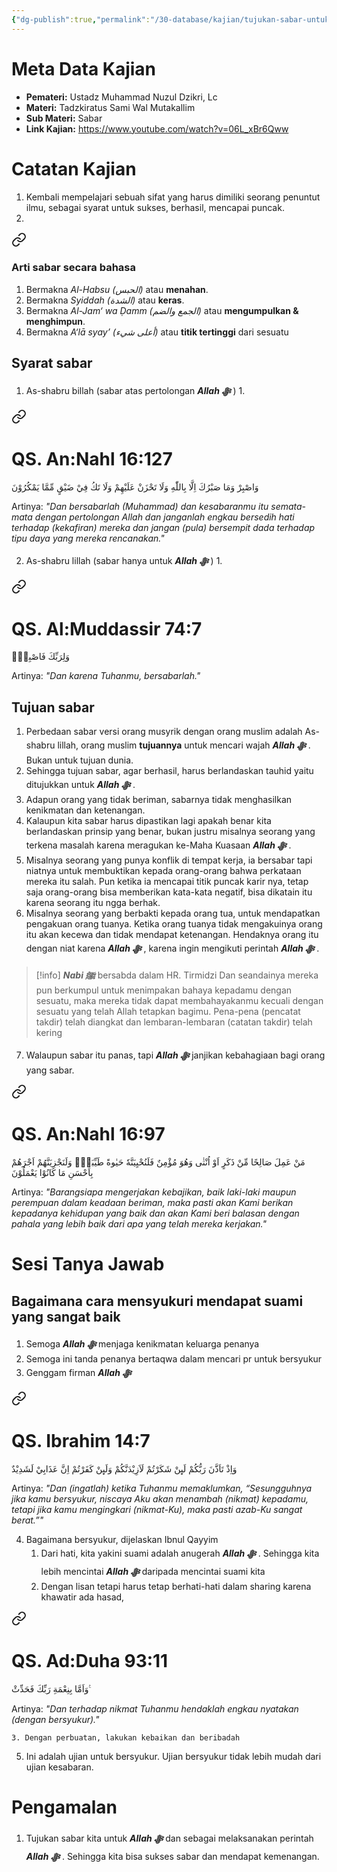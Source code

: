 ```yaml
---
{"dg-publish":true,"permalink":"/30-database/kajian/tujukan-sabar-untuk-allah/","tags":["kajian"]}
---
```





# Meta Data Kajian 
<div><ul class="dataview list-view-ul"><li><span><strong>Pemateri:</strong> Ustadz Muhammad Nuzul Dzikri, Lc</span></li><li><span><strong>Materi:</strong> Tadzkiratus Sami Wal Mutakallim</span></li><li><span><strong>Sub Materi:</strong> Sabar</span></li><li><span><strong>Link Kajian:</strong> <a rel="noopener nofollow" class="external-link" href="https://www.youtube.com/watch?v=06L_xBr6Qww" target="_blank">https://www.youtube.com/watch?v=06L_xBr6Qww</a></span></li></ul></div>

# Catatan Kajian
1. Kembali mempelajari sebuah sifat yang harus dimiliki seorang penuntut ilmu, sebagai syarat untuk sukses, berhasil, mencapai puncak.
2. 
<div class="transclusion internal-embed is-loaded"><a class="markdown-embed-link" href="/30-database/kajian/hakikat-sabar-yang-tidak-diketahui-banyak-orang/#arti-sabar-secara-bahasa" aria-label="Open link"><svg xmlns="http://www.w3.org/2000/svg" width="24" height="24" viewBox="0 0 24 24" fill="none" stroke="currentColor" stroke-width="2" stroke-linecap="round" stroke-linejoin="round" class="svg-icon lucide-link"><path d="M10 13a5 5 0 0 0 7.54.54l3-3a5 5 0 0 0-7.07-7.07l-1.72 1.71"></path><path d="M14 11a5 5 0 0 0-7.54-.54l-3 3a5 5 0 0 0 7.07 7.07l1.71-1.71"></path></svg></a><div class="markdown-embed">



### Arti sabar secara bahasa
1. Bermakna *Al-Habsu (الحبس)* atau **menahan**. 
2. Bermakna *Syiddah (الشدة)* atau **keras**. 
3. Bermakna *Al-Jam‘ wa Ḍamm (الجمع والضم)* atau **mengumpulkan & menghimpun**. 
4. Bermakna *A‘lā syay’ (أعلى شيء)* atau **titik tertinggi** dari sesuatu


</div></div>


## Syarat sabar
1. As-shabru billah (sabar atas pertolongan ***Allah ﷻ*** )
	1. 
<div class="transclusion internal-embed is-loaded"><a class="markdown-embed-link" href="/30-database/al-quran/all-surah/#qs-an-nahl-16-127" aria-label="Open link"><svg xmlns="http://www.w3.org/2000/svg" width="24" height="24" viewBox="0 0 24 24" fill="none" stroke="currentColor" stroke-width="2" stroke-linecap="round" stroke-linejoin="round" class="svg-icon lucide-link"><path d="M10 13a5 5 0 0 0 7.54.54l3-3a5 5 0 0 0-7.07-7.07l-1.72 1.71"></path><path d="M14 11a5 5 0 0 0-7.54-.54l-3 3a5 5 0 0 0 7.07 7.07l1.71-1.71"></path></svg></a><div class="markdown-embed">



# QS. An:Nahl 16:127
وَاصْبِرْ وَمَا صَبْرُكَ اِلَّا بِاللّٰهِ وَلَا تَحْزَنْ عَلَيْهِمْ وَلَا تَكُ فِيْ ضَيْقٍ مِّمَّا يَمْكُرُوْنَ 

Artinya: *"Dan bersabarlah (Muhammad) dan kesabaranmu itu semata-mata dengan pertolongan Allah dan janganlah engkau bersedih hati terhadap (kekafiran) mereka dan jangan (pula) bersempit dada terhadap tipu daya yang mereka rencanakan."*



</div></div>

2. As-shabru lillah (sabar hanya untuk ***Allah ﷻ*** )
	1. 
<div class="transclusion internal-embed is-loaded"><a class="markdown-embed-link" href="/30-database/al-quran/all-surah/#qs-al-muddassir-74-7" aria-label="Open link"><svg xmlns="http://www.w3.org/2000/svg" width="24" height="24" viewBox="0 0 24 24" fill="none" stroke="currentColor" stroke-width="2" stroke-linecap="round" stroke-linejoin="round" class="svg-icon lucide-link"><path d="M10 13a5 5 0 0 0 7.54.54l3-3a5 5 0 0 0-7.07-7.07l-1.72 1.71"></path><path d="M14 11a5 5 0 0 0-7.54-.54l-3 3a5 5 0 0 0 7.07 7.07l1.71-1.71"></path></svg></a><div class="markdown-embed">



# QS. Al:Muddassir 74:7
وَلِرَبِّكَ فَاصْبِرْۗ 

Artinya: *"Dan karena Tuhanmu, bersabarlah."*



</div></div>


## Tujuan sabar
1. Perbedaan sabar versi orang musyrik dengan orang muslim adalah As-shabru lillah, orang muslim **tujuannya** untuk mencari wajah ***Allah ﷻ*** . Bukan untuk tujuan dunia.
2. Sehingga tujuan sabar, agar berhasil, harus berlandaskan tauhid yaitu ditujukkan untuk ***Allah ﷻ*** .
3. Adapun orang yang tidak beriman, sabarnya tidak menghasilkan kenikmatan dan ketenangan.
4. Kalaupun kita sabar harus dipastikan lagi apakah benar kita berlandaskan prinsip yang benar, bukan justru misalnya seorang yang terkena masalah karena meragukan ke-Maha Kuasaan ***Allah ﷻ*** .
5. Misalnya seorang yang punya konflik di tempat kerja, ia bersabar tapi niatnya untuk membuktikan kepada orang-orang bahwa perkataan mereka itu salah. Pun ketika ia mencapai titik puncak karir nya, tetap saja orang-orang bisa memberikan kata-kata negatif, bisa dikatain itu karena seorang itu ngga berhak.
6. Misalnya seorang yang berbakti kepada orang tua, untuk mendapatkan pengakuan orang tuanya. Ketika orang tuanya tidak mengakuinya orang itu akan kecewa dan tidak mendapat ketenangan. Hendaknya orang itu dengan niat karena ***Allah ﷻ*** , karena ingin mengikuti perintah ***Allah ﷻ*** .
> [!info] ***Nabi ﷺ***  bersabda dalam HR. Tirmidzi
> Dan seandainya mereka pun berkumpul untuk menimpakan bahaya kepadamu dengan sesuatu, maka mereka tidak dapat membahayakanmu kecuali dengan sesuatu yang telah Allah tetapkan bagimu. Pena-pena (pencatat takdir) telah diangkat dan lembaran-lembaran (catatan takdir) telah kering

7. Walaupun sabar itu panas, tapi ***Allah ﷻ*** janjikan kebahagiaan bagi orang yang sabar. 
<div class="transclusion internal-embed is-loaded"><a class="markdown-embed-link" href="/30-database/al-quran/all-surah/#qs-an-nahl-16-97" aria-label="Open link"><svg xmlns="http://www.w3.org/2000/svg" width="24" height="24" viewBox="0 0 24 24" fill="none" stroke="currentColor" stroke-width="2" stroke-linecap="round" stroke-linejoin="round" class="svg-icon lucide-link"><path d="M10 13a5 5 0 0 0 7.54.54l3-3a5 5 0 0 0-7.07-7.07l-1.72 1.71"></path><path d="M14 11a5 5 0 0 0-7.54-.54l-3 3a5 5 0 0 0 7.07 7.07l1.71-1.71"></path></svg></a><div class="markdown-embed">



# QS. An:Nahl 16:97
مَنْ عَمِلَ صَالِحًا مِّنْ ذَكَرٍ اَوْ اُنْثٰى وَهُوَ مُؤْمِنٌ فَلَنُحْيِيَنَّهٗ حَيٰوةً طَيِّبَةًۚ وَلَنَجْزِيَنَّهُمْ اَجْرَهُمْ بِاَحْسَنِ مَا كَانُوْا يَعْمَلُوْنَ  

Artinya: *"Barangsiapa mengerjakan kebajikan, baik laki-laki maupun perempuan dalam keadaan beriman, maka pasti akan Kami berikan kepadanya kehidupan yang baik dan akan Kami beri balasan dengan pahala yang lebih baik dari apa yang telah mereka kerjakan."*



</div></div>


# Sesi Tanya Jawab
## Bagaimana cara mensyukuri mendapat suami yang sangat baik
1. Semoga ***Allah ﷻ*** menjaga kenikmatan keluarga penanya
2. Semoga ini tanda penanya bertaqwa dalam mencari pr untuk bersyukur
3. Genggam firman ***Allah ﷻ*** 
<div class="transclusion internal-embed is-loaded"><a class="markdown-embed-link" href="/30-database/al-quran/all-surah/#qs-ibrahim-14-7" aria-label="Open link"><svg xmlns="http://www.w3.org/2000/svg" width="24" height="24" viewBox="0 0 24 24" fill="none" stroke="currentColor" stroke-width="2" stroke-linecap="round" stroke-linejoin="round" class="svg-icon lucide-link"><path d="M10 13a5 5 0 0 0 7.54.54l3-3a5 5 0 0 0-7.07-7.07l-1.72 1.71"></path><path d="M14 11a5 5 0 0 0-7.54-.54l-3 3a5 5 0 0 0 7.07 7.07l1.71-1.71"></path></svg></a><div class="markdown-embed">



# QS. Ibrahim 14:7
وَاِذْ تَاَذَّنَ رَبُّكُمْ لَىِٕنْ شَكَرْتُمْ لَاَزِيْدَنَّكُمْ وَلَىِٕنْ كَفَرْتُمْ اِنَّ عَذَابِيْ لَشَدِيْدٌ 

Artinya: *"Dan (ingatlah) ketika Tuhanmu memaklumkan, “Sesungguhnya jika kamu bersyukur, niscaya Aku akan menambah (nikmat) kepadamu, tetapi jika kamu mengingkari (nikmat-Ku), maka pasti azab-Ku sangat berat.”"*



</div></div>

4. Bagaimana bersyukur, dijelaskan Ibnul Qayyim
	1. Dari hati, kita yakini suami adalah anugerah ***Allah ﷻ*** . Sehingga kita lebih mencintai ***Allah ﷻ*** daripada mencintai suami kita
	2. Dengan lisan tetapi harus tetap berhati-hati dalam sharing karena khawatir ada hasad, 
<div class="transclusion internal-embed is-loaded"><a class="markdown-embed-link" href="/30-database/al-quran/all-surah/#qs-ad-duha-93-11" aria-label="Open link"><svg xmlns="http://www.w3.org/2000/svg" width="24" height="24" viewBox="0 0 24 24" fill="none" stroke="currentColor" stroke-width="2" stroke-linecap="round" stroke-linejoin="round" class="svg-icon lucide-link"><path d="M10 13a5 5 0 0 0 7.54.54l3-3a5 5 0 0 0-7.07-7.07l-1.72 1.71"></path><path d="M14 11a5 5 0 0 0-7.54-.54l-3 3a5 5 0 0 0 7.07 7.07l1.71-1.71"></path></svg></a><div class="markdown-embed">



# QS. Ad:Duha 93:11
وَاَمَّا بِنِعْمَةِ رَبِّكَ فَحَدِّثْ ࣖ

Artinya: *"Dan terhadap nikmat Tuhanmu hendaklah engkau nyatakan (dengan bersyukur)."*



</div></div>

	3. Dengan perbuatan, lakukan kebaikan dan beribadah
5. Ini adalah ujian untuk bersyukur. Ujian bersyukur tidak lebih mudah dari ujian kesabaran.


# Pengamalan
1. Tujukan sabar kita untuk ***Allah ﷻ*** dan sebagai melaksanakan perintah ***Allah ﷻ*** . Sehingga kita bisa sukses sabar dan mendapat kemenangan.
 
 